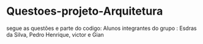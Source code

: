 # Questoes-projeto-Arquitetura
segue as questões e parte do codigo:
Alunos integrantes do grupo : Esdras da Silva, Pedro Henrique, victor e Gian
